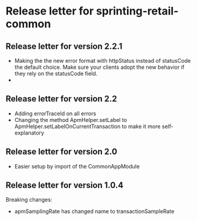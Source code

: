 <h1>Release letter for sprinting-retail-common</h1>

<h2>Release letter for version 2.2.1</h2>

- Making the the new error format with httpStatus instead of statusCode the default choice. Make sure your clients adopt the new behavior if they rely on the statusCode field. 
- 


<h2>Release letter for version 2.2</h2>

- Adding errorTraceId on all errors
- Changing the method ApmHelper.setLabel to ApmHelper.setLabelOnCurrentTransaction to make it more self-explanatory

<h2>Release letter for version 2.0</h2>

- Easier setup by import of the CommonAppModule

<h2>Release letter for version 1.0.4</h2>

Breaking changes: 
- apmSamplingRate has changed name to transactionSampleRate

